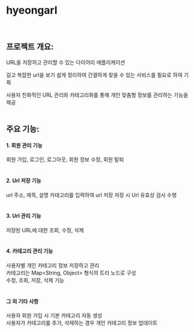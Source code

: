 # hyeongarl
<br>

## 프로젝트 개요:
URL을 저장하고 관리할 수 있는 다이어리 애플리케이션<br>

길고 복잡한 url을 보기 쉽게 정리하여 간결하게 찾을 수 있는 서비스를 필요로 하여 기획

사용자 친화적인 URL 관리와 카테고리화를 통해 개인 맞춤형 정보를 관리하는 기능을 제공
<br><br>

## 주요 기능:
#### 1. 회원 관리 기능
회원 가입, 로그인, 로그아웃, 회원 정보 수정, 회원 탈퇴
<br><br>

#### 2. Url 저장 기능
url 주소, 제목, 설명 카테고리를 입력하여 url 저장
저장 시 Url 유효성 검사 수행
<br><br>

#### 3. Url 관리 기능
저장된 URL에 대한 조회, 수정, 삭제
<br><br>

#### 4. 카테고리 관리 기능
사용자별 개인 카테고리 정보 저장하고 관리<br>
카테고리는 Map<String, Object> 형식의 트리 노드로 구성<br>
수정, 조회, 저장, 삭제 기능
<br><br>

#### 그 외 기타 사항
사용자 회원 가입 시 기본 카테고리 자동 생성<br>
사용자가 카테고리를 추가, 삭제하는 경우 개인 카테고리 정보 업데이트
<br><br>
